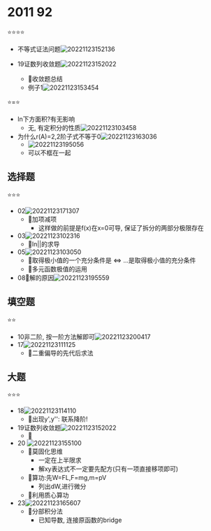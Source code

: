 # 2011 92

⭐⭐⭐⭐

- 不等式证法问题![20221123152136](https://raw.githubusercontent.com/Logible/Image/main/note_image/20221123152136.png)

- 19证数列收敛题![20221123152022](https://raw.githubusercontent.com/Logible/Image/main/note_image/20221123152022.png)
  - 💚收敛题总结
  - 例子1![20221123153454](https://raw.githubusercontent.com/Logible/Image/main/note_image/20221123153454.png)

⭐=⭐

- ln下方面积?有无影响
  - 无, 有定积分的性质![20221123103458](https://raw.githubusercontent.com/Logible/Image/main/note_image/20221123103458.png)
- 为什么r(A)=2,2阶子式不等于0![20221123163036](https://raw.githubusercontent.com/Logible/Image/main/note_image/20221123163036.png)
  - ![20221123195056](https://raw.githubusercontent.com/Logible/Image/main/note_image/20221123195056.png)
  - 可以不框在一起

## 选择题

⭐⭐⭐

- 02![20221123171307](https://raw.githubusercontent.com/Logible/Image/main/note_image/20221123171307.png)
  - 💚加项减项
    - 这样做的前提是f(x)在x=0可导, 保证了拆分的两部分极限存在
- 03![20221123102316](https://raw.githubusercontent.com/Logible/Image/main/note_image/20221123102316.png)
  - 💚ln||的求导
- 05![20221123103050](https://raw.githubusercontent.com/Logible/Image/main/note_image/20221123103050.png)
  - 💚取得极小值的一个充分条件是 <=> ...是取得极小值的充分条件
  - 💚多元函数极值的运用
- 08💚解的原因![20221123195559](https://raw.githubusercontent.com/Logible/Image/main/note_image/20221123195559.png)

## 填空题

⭐⭐

- 10非二阶, 按一阶方法解即可![20221123200417](https://raw.githubusercontent.com/Logible/Image/main/note_image/20221123200417.png)
- 17![20221123111125](https://raw.githubusercontent.com/Logible/Image/main/note_image/20221123111125.png)
  - 💚二重偏导的先代后求法

## 大题

⭐⭐⭐

- 18![20221123114110](https://raw.githubusercontent.com/Logible/Image/main/note_image/20221123114110.png)
  - 💚出现y',y'': 联系降阶!
- 19证数列收敛题![20221123152022](https://raw.githubusercontent.com/Logible/Image/main/note_image/20221123152022.png)
  - 💚
- 20 ![20221123155100](https://raw.githubusercontent.com/Logible/Image/main/note_image/20221123155100.png)
  - 💚莫固化思维
    - 一定在上半限求
    - 解xy表达式不一定要先配方(只有一项直接移项即可)
  - 💚算功:先W=FL,F=mg,m=pV
    - 列出dW,进行微分
  - 💚利用质心算功
- 23![20221123165607](https://raw.githubusercontent.com/Logible/Image/main/note_image/20221123165607.png)
  - 💚分部积分法
    - 已知导数, 连接原函数的bridge
